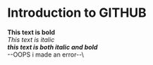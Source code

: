 # Introduction to GITHUB 
**This text is bold**\
*This text is italic*\
***this text is both italic and bold***\
--OOPS i made an error--\
